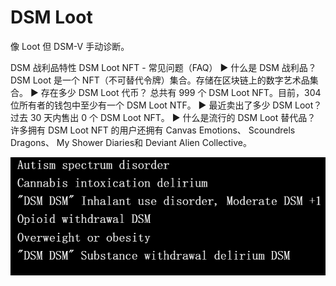 # DSM Loot

像 Loot 但 DSM-V 手动诊断。

DSM 战利品特性
DSM Loot NFT - 常见问题（FAQ）
▶ 什么是 DSM 战利品？
DSM Loot 是一个 NFT（不可替代令牌）集合。存储在区块链上的数字艺术品集合。
▶ 存在多少 DSM Loot 代币？
总共有 999 个 DSM Loot NFT。目前，304 位所有者的钱包中至少有一个 DSM Loot NTF。
▶ 最近卖出了多少 DSM Loot？
过去 30 天内售出 0 个 DSM Loot NFT。
▶ 什么是流行的 DSM Loot 替代品？
许多拥有 DSM Loot NFT 的用户还拥有 Canvas Emotions、 Scoundrels Dragons、 My Shower Diaries和 Deviant Alien Collective。

![NFT](微信截图_20220826163435.png)
